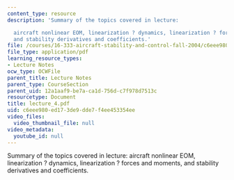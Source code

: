 ```yaml
---
content_type: resource
description: 'Summary of the topics covered in lecture:

  aircraft nonlinear EOM, linearization ? dynamics, linearization ? forces and moments,
  and stability derivatives and coefficients.'
file: /courses/16-333-aircraft-stability-and-control-fall-2004/c6eee980ed173de9dde7f4ee453354ee_lecture_4.pdf
file_type: application/pdf
learning_resource_types:
- Lecture Notes
ocw_type: OCWFile
parent_title: Lecture Notes
parent_type: CourseSection
parent_uid: 12a1aaf9-be7a-ca1d-756d-c7f978d7513c
resourcetype: Document
title: lecture_4.pdf
uid: c6eee980-ed17-3de9-dde7-f4ee453354ee
video_files:
  video_thumbnail_file: null
video_metadata:
  youtube_id: null
---
```

Summary of the topics covered in lecture:
aircraft nonlinear EOM, linearization ? dynamics, linearization ? forces and moments, and stability derivatives and coefficients.

